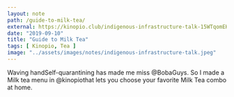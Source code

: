 ```yaml
---
layout: note
path: /guide-to-milk-tea/
external: https://kinopio.club/indigenous-infrastructure-talk-15WTqomEHnSLoubGlFs2s
date: "2019-09-10"
title: "Guide to Milk Tea"
tags: [ Kinopio, Tea ]
image: "../assets/images/notes/indigenous-infrastructure-talk.jpeg"
---
```


Waving handSelf-quarantining has made me miss @BobaGuys. So I made a Milk tea menu in @kinopiothat lets you choose your favorite Milk Tea combo at home.
